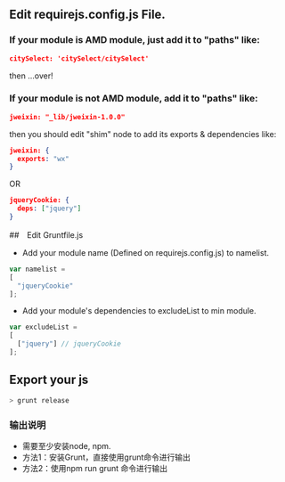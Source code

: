 ## Edit requirejs.config.js File.
### If your module is AMD module, just add it to "paths" like:
```json
citySelect: 'citySelect/citySelect'
```
then ...over!

### If your module is not AMD module, add it to "paths" like:
```json
jweixin: "_lib/jweixin-1.0.0"
```
 then you should edit "shim" node to add its exports & dependencies like:
```json
jweixin: {
  exports: "wx"
}
```
OR
```json
jqueryCookie: {
  deps: ["jquery"]
}
```


##　Edit Gruntfile.js
* Add your module name (Defined on requirejs.config.js) to namelist.
```js
var namelist =
[
  "jqueryCookie"
];
```
* Add your module's dependencies to excludeList to min module.
```js
var excludeList =
[
  ["jquery"] // jqueryCookie
];
```

## Export your js
```bash
> grunt release
```

### 输出说明
* 需要至少安装node, npm.
* 方法1：安装Grunt，直接使用grunt命令进行输出
* 方法2：使用npm run grunt 命令进行输出
